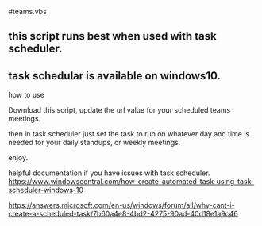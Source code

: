 #teams.vbs
## this script runs best when used with task scheduler.
## task schedular is available on windows10.

how to use

Download this script, update the url value for your scheduled teams meetings.


then in task scheduler just set the task to run on whatever day and time is needed for your daily standups, or weekly meetings.

enjoy.

helpful documentation if you have issues with task scheduler.
https://www.windowscentral.com/how-create-automated-task-using-task-scheduler-windows-10

https://answers.microsoft.com/en-us/windows/forum/all/why-cant-i-create-a-scheduled-task/7b60a4e8-4bd2-4275-90ad-40d18e1a9c46
